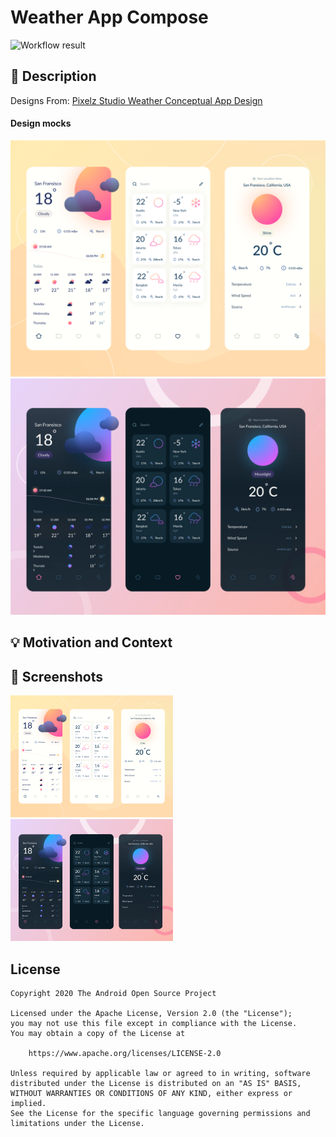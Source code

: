 # Weather App Compose

<!--- Replace <OWNER> with your Github Username and <REPOSITORY> with the name of your repository. -->
<!--- You can find both of these in the url bar when you open your repository in github. -->
![Workflow result](https://github.com/<OWNER>/<REPOSITORY>/workflows/Check/badge.svg)


## :scroll: Description
<!--- Describe your app in one or two sentences -->
Designs From: [Pixelz Studio Weather Conceptual App Design](https://dribbble.com/shots/15323804-Weather-Conceptual-App-Design?utm_source=Clipboard_Shot&utm_campaign=adinyanuar7&utm_content=Weather%20Conceptual%20App%20Design&utm_medium=Social_Share&utm_source=Clipboard_Shot&utm_campaign=adinyanuar7&utm_content=Weather%20Conceptual%20App%20Design&utm_medium=Social_Share)

#### Design mocks
![light](https://github.com/aokilipa/weather-app-compose/blob/develop/results/weather_conceptual_app_design_light.png)
![dark](https://raw.githubusercontent.com/aokilipa/weather-app-compose/develop/results/weather_conceptual_app_design_dark.webp)

## :bulb: Motivation and Context
<!--- Optionally point readers to interesting parts of your submission. -->
<!--- What are you especially proud of? -->


## :camera_flash: Screenshots
<!-- You can add more screenshots here if you like -->
<img src="/results/weather_conceptual_app_design_light.png" width="260">&emsp;<img src="/results/weather_conceptual_app_design_dark.webp" width="260">

## License
```
Copyright 2020 The Android Open Source Project

Licensed under the Apache License, Version 2.0 (the "License");
you may not use this file except in compliance with the License.
You may obtain a copy of the License at

    https://www.apache.org/licenses/LICENSE-2.0

Unless required by applicable law or agreed to in writing, software
distributed under the License is distributed on an "AS IS" BASIS,
WITHOUT WARRANTIES OR CONDITIONS OF ANY KIND, either express or implied.
See the License for the specific language governing permissions and
limitations under the License.
```
